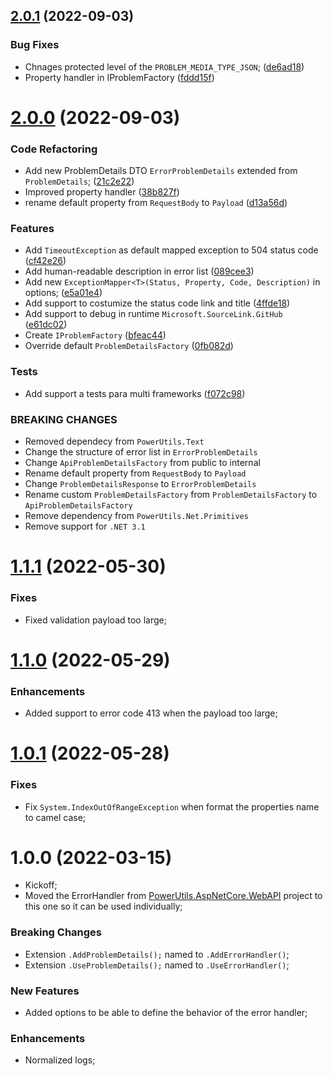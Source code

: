 ## [2.0.1](https://github.com/TechNobre/PowerUtils.AspNetCore.ErrorHandler/compare/v2.0.0...v2.0.1) (2022-09-03)


### Bug Fixes

* Chnages protected level of the `PROBLEM_MEDIA_TYPE_JSON`; ([de6ad18](https://github.com/TechNobre/PowerUtils.AspNetCore.ErrorHandler/commit/de6ad188283044f892499d58a1ee867251142cbe))
* Property handler in IProblemFactory ([fddd15f](https://github.com/TechNobre/PowerUtils.AspNetCore.ErrorHandler/commit/fddd15f43d0e36e89a742a2cf3c4441b40a755e3))

# [2.0.0](https://github.com/TechNobre/PowerUtils.AspNetCore.ErrorHandler/compare/v1.0.1...v2.0.0) (2022-09-03)


### Code Refactoring

* Add new ProblemDetails DTO `ErrorProblemDetails` extended from `ProblemDetails`; ([21c2e22](https://github.com/TechNobre/PowerUtils.AspNetCore.ErrorHandler/commit/21c2e221bef21e8fe6f4ef2bbf4e29d9b323401d))
* Improved property handler ([38b827f](https://github.com/TechNobre/PowerUtils.AspNetCore.ErrorHandler/commit/38b827f4c21570d126daaa8c81fcfcc86620e4db))
* rename default property from `RequestBody`  to `Payload` ([d13a56d](https://github.com/TechNobre/PowerUtils.AspNetCore.ErrorHandler/commit/d13a56d942675da2fd2abf9539d522973994bd49))


### Features

* Add `TimeoutException` as default mapped exception to 504 status code ([cf42e26](https://github.com/TechNobre/PowerUtils.AspNetCore.ErrorHandler/commit/cf42e26d0cbbc96116e319a7c67126e252e952d9))
* Add human-readable description in error list ([089cee3](https://github.com/TechNobre/PowerUtils.AspNetCore.ErrorHandler/commit/089cee31e7daaf2417628beaf75446f556149e67))
* Add new `ExceptionMapper<T>(Status, Property, Code, Description)` in options; ([e5a01e4](https://github.com/TechNobre/PowerUtils.AspNetCore.ErrorHandler/commit/e5a01e4a1c65e9e2737e128c4b6f0bb1e79b0661))
* Add support to costumize the status code link and title ([4ffde18](https://github.com/TechNobre/PowerUtils.AspNetCore.ErrorHandler/commit/4ffde1809d0e6a9565515f20b9d3ca7cf5048ae9))
* Add support to debug in runtime `Microsoft.SourceLink.GitHub` ([e61dc02](https://github.com/TechNobre/PowerUtils.AspNetCore.ErrorHandler/commit/e61dc02a4393e0acc33a55cbf5cf7043976492cb))
* Create `IProblemFactory` ([bfeac44](https://github.com/TechNobre/PowerUtils.AspNetCore.ErrorHandler/commit/bfeac44c1def3a797abae8462cc5d792abf6dc6b))
* Override default `ProblemDetailsFactory` ([0fb082d](https://github.com/TechNobre/PowerUtils.AspNetCore.ErrorHandler/commit/0fb082d82f577f74f0b6777af35e19611cab69dd))


### Tests

* Add support a tests para multi frameworks ([f072c98](https://github.com/TechNobre/PowerUtils.AspNetCore.ErrorHandler/commit/f072c98a22169e1f8e886ca3a2b38e573c172e51))


### BREAKING CHANGES

* Removed dependecy from `PowerUtils.Text`
* Change the structure of error list in `ErrorProblemDetails`
* Change `ApiProblemDetailsFactory` from public to internal
* Rename default property from `RequestBody`  to `Payload`
* Change `ProblemDetailsResponse` to `ErrorProblemDetails`
* Rename custom `ProblemDetailsFactory` from `ProblemDetailsFactory` to `ApiProblemDetailsFactory`
* Remove dependency from `PowerUtils.Net.Primitives`
* Remove support for `.NET 3.1`

# [1.1.1](https://github.com/TechNobre/PowerUtils.AspNetCore.ErrorHandler/compare/v1.1.0...v1.1.1) (2022-05-30)


### Fixes

- Fixed validation payload too large;




# [1.1.0](https://github.com/TechNobre/PowerUtils.AspNetCore.ErrorHandler/compare/v1.0.1...v1.1.0) (2022-05-29)


### Enhancements

- Added support to error code 413 when the payload too large;




# [1.0.1](https://github.com/TechNobre/PowerUtils.AspNetCore.ErrorHandler/compare/v1.0.0...v1.0.1) (2022-05-28)


### Fixes

- Fix `System.IndexOutOfRangeException` when format the properties name to camel case;




# 1.0.0 (2022-03-15)

- Kickoff;
- Moved the ErrorHandler from [PowerUtils.AspNetCore.WebAPI](https://github.com/TechNobre/PowerUtils.AspNetCore.WebAPI) project to this one so it can be used individually;


### Breaking Changes

- Extension `.AddProblemDetails();` named to `.AddErrorHandler()`;
- Extension `.UseProblemDetails();` named to `.UseErrorHandler()`;


### New Features

- Added options to be able to define the behavior of the error handler;


### Enhancements

- Normalized logs;
